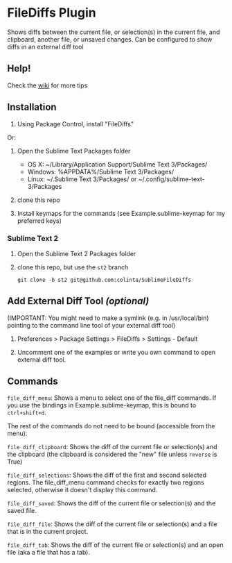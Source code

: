 FileDiffs Plugin
================

Shows diffs between the current file, or selection(s) in the current file, and clipboard, another file, or unsaved changes. Can be configured to show diffs in an external diff tool

Help!
-----

Check the [wiki][] for more tips

[wiki]: https://github.com/colinta/SublimeFileDiffs/wiki

Installation
------------

1. Using Package Control, install "FileDiffs"

Or:

1. Open the Sublime Text Packages folder
    - OS X: ~/Library/Application Support/Sublime Text 3/Packages/
    - Windows: %APPDATA%/Sublime Text 3/Packages/
    - Linux: ~/.Sublime Text 3/Packages/ or ~/.config/sublime-text-3/Packages

2. clone this repo
3. Install keymaps for the commands (see Example.sublime-keymap for my preferred keys)

### Sublime Text 2

1. Open the Sublime Text 2 Packages folder
2. clone this repo, but use the `st2` branch

       git clone -b st2 git@github.com:colinta/SublimeFileDiffs

Add External Diff Tool *(optional)*
--------

(IMPORTANT: You might need to make a symlink (e.g. in /usr/local/bin) pointing to the command line tool of your external diff tool)

1. Preferences > Package Settings > FileDiffs > Settings - Default

2. Uncomment one of the examples or write you own command to open external diff tool.


Commands
--------

`file_diff_menu`: Shows a menu to select one of the file_diff commands.  If you use the bindings in Example.sublime-keymap, this is bound to `ctrl+shift+d`.

The rest of the commands do not need to be bound (accessible from the menu):

`file_diff_clipboard`: Shows the diff of the current file or selection(s) and the clipboard (the clipboard is considered the "new" file unless `reverse` is True)

`file_diff_selections`: Shows the diff of the first and second selected regions.  The file_diff_menu command checks for exactly two regions selected, otherwise it doesn't display this command.

`file_diff_saved`: Shows the diff of the current file or selection(s) and the saved file.

`file_diff_file`: Shows the diff of the current file or selection(s) and a file that is in the current project.

`file_diff_tab`: Shows the diff of the current file or selection(s) and an open file (aka a file that has a tab).
